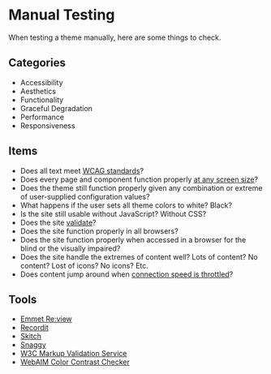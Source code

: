 # Manual Testing

When testing a theme manually, here are some things to check.

## Categories

- Accessibility
- Aesthetics
- Functionality
- Graceful Degradation
- Performance
- Responsiveness

## Items

- Does all text meet [WCAG standards](http://webaim.org/resources/contrastchecker/)?
- Does every page and component function properly [at any screen size](https://developers.google.com/web/tools/chrome-devtools/device-mode/?utm_source=dcc&utm_medium=redirect&utm_campaign=2016q3)?
- Does the theme still function properly given any combination or extreme of user-supplied configuration values?
- What happens if the user sets all theme colors to white? Black?
- Is the site still usable without JavaScript? Without CSS?
- Does the site [validate](https://validator.w3.org/)?
- Does the site function properly in all browsers?
- Does the site function properly when accessed in a browser for the blind or the visually impaired?
- Does the site handle the extremes of content well? Lots of content? No content? Lost of icons? No icons? Etc.
- Does content jump around when [connection speed is throttled](https://css-tricks.com/throttling-the-network/)?

## Tools

- [Emmet Re:view](https://chrome.google.com/webstore/detail/emmet-review/epejoicbhllgiimigokgjdoijnpaphdp)
- [Recordit](http://recordit.co/)
- [Skitch](https://evernote.com/skitch/)
- [Snaggy](https://snag.gy/)
- [W3C Markup Validation Service](https://validator.w3.org/)
- [WebAIM Color Contrast Checker](http://webaim.org/resources/contrastchecker/)
